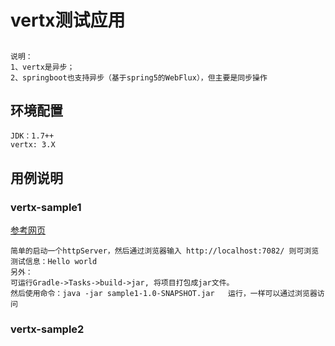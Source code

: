 # vertx测试应用
## 
```
说明：
1、vertx是异步；
2、springboot也支持异步（基于spring5的WebFlux），但主要是同步操作
```
## 环境配置
```
JDK：1.7++
vertx: 3.X
```
## 用例说明
### vertx-sample1
[参考网页](https://vertxchina.github.io/vertx-translation-chinese/start/SimpleStart.html)
```
简单的启动一个httpServer，然后通过浏览器输入 http://localhost:7082/ 则可浏览测试信息：Hello world
另外：
可运行Gradle->Tasks->build->jar, 将项目打包成jar文件。
然后使用命令：java -jar sample1-1.0-SNAPSHOT.jar   运行，一样可以通过浏览器访问
```
### vertx-sample2
```

```


